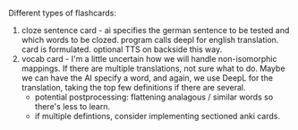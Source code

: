 Different types of flashcards:
1. cloze sentence card - 
  ai specifies the german sentence to be tested and which words to be clozed.
  program calls deepl for english translation.
  card is formulated. optional TTS on backside this way.
2. vocab card - 
  I'm a little uncertain how we will handle non-isomorphic mappings. If there are multiple translations, not sure what to do. Maybe we can have the AI specify a word, and again, we use DeepL for the translation, taking the top few definitions if there are several.
    - potential postprocessing: flattening analagous / similar words so there's less to learn.
    - if multiple defintions, consider implementing sectioned anki cards. 